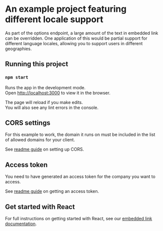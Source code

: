 # An example project featuring different locale support

As part of the options endpoint, a large amount of the text in embedded link can be overridden. One application of this would be partial support for different language locales, allowing you to support users in different geographies.

## Running this project

### `npm start`

Runs the app in the development mode.\
Open [http://localhost:3000](http://localhost:3000) to view it in the browser.

The page will reload if you make edits.\
You will also see any lint errors in the console.

## CORS settings

For this example to work, the domain it runs on must be included in the list of allowed domains for your client.

See <a href="https://github.com/codatio/sdk-connections/tree/main#set-cors-domains" target="_blank">readme guide</a> on setting up CORS.

## Access token

You need to have generated an access token for the company you want to access.

See <a href="https://github.com/codatio/sdk-connections/tree/main#generate-an-access-token" target="_blank">readme guide</a> on getting an access token.

## Get started with React

For full instructions on getting started with React, see our [embedded link documentation](https://docs.codat.io/auth-flow/authorize-embedded-link).